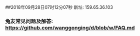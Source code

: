 ##2018年09月28日07时12分07秒 新址: 159.65.36.103
### 兔友常见问题及解答: https://github.com/wanggonging/d/blob/w/FAQ.md
